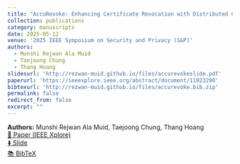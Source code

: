 ```yaml
---
title: "AccuRevoke: Enhancing Certificate Revocation with Distributed Cryptographic Accumulators"
collection: publications
category: manuscripts
date: 2025-05-12
venue: '2025 IEEE Symposium on Security and Privacy (S&P)'
authors:
  - Munshi Rejwan Ala Muid
  - Taejoong Chung
  - Thang Hoang
slidesurl: 'http://rezwan-muid.github.io/files/accurevokeslide.pdf'
paperurl: 'https://ieeexplore.ieee.org/abstract/document/11023290'
bibtexurl: 'http://rezwan-muid.github.io/files/accurevoke.bib.zip'
permalink: false
redirect_from: false
excerpt: ""
---
```


**Authors:** Munshi Rejwan Ala Muid, Taejoong Chung, Thang Hoang  
[📄 Paper (IEEE Xplore)](https://ieeexplore.ieee.org/abstract/document/11023290)  
[⬇️ Slide](http://rezwan-muid.github.io/files/accurevokeslide.pdf)  
[📚 BibTeX](http://rezwan-muid.github.io/files/accurevoke.bib.zip)
